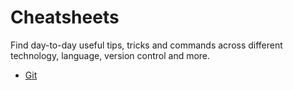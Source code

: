 # Cheatsheets
Find day-to-day useful tips, tricks and commands across different technology, language, version control and more.


* [Git](https://github.com/walle19/Cheatsheets/tree/main/Git)
